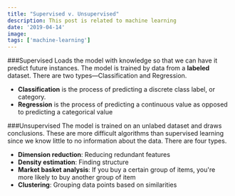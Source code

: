 ```yaml
---
title: "Supervised v. Unsupervised"
description: This post is related to machine learning
date: '2019-04-14'
image: 
tags: ['machine-learning']
---
```



###Supervised
Loads the model with knowledge so that we can have it predict future instances. The model is trained by data from a __labeled__ dataset. There are two types—Classification and Regression.
- __Classification__ is the process of predicting a discrete class label, or category. 
- __Regression__ is the process of predicting a continuous value as opposed to predicting a categorical value

###Unsupervised
The model is trained on an unlabed dataset and draws conclusions. These are more difficult algorithms than supervised learning since we know little to no information about the data. There are four types.
- __Dimension reduction__: Reducing redundant features
- __Density estimation__: Finding structure
- __Market basket analysis__: If you buy a certain group of items, you're more likely to buy another group of item
-  __Clustering__: Grouping data points based on similarities
